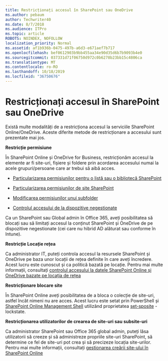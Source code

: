 ```yaml
---
title: Restricționați accesul în SharePoint sau OneDrive
ms.author: pebaum
author: Techwriter40
ms.date: 8/7/2018
ms.audience: ITPro
ms.topic: article
ROBOTS: NOINDEX, NOFOLLOW
localization_priority: Normal
ms.assetid: af1b936b-0475-497b-a6d3-e671aef7b717
ms.openlocfilehash: bef0612903b9bb455aa34e90d35d6b7b9093b4e0
ms.sourcegitcommit: 037331d71f06750d972c0b6278b23bb15c4806ca
ms.translationtype: MT
ms.contentlocale: ro-RO
ms.lasthandoff: 10/18/2019
ms.locfileid: "36750676"
---
```

# <a name="restrict-access-in-sharepoint-or-onedrive"></a>Restricționați accesul în SharePoint sau OneDrive

Există multe modalități de a restricționa accesul la serviciile SharePoint Online/OneDrive. Aceste diferite metode de restricționare a accesului sunt prezentate mai jos. 

**Restricție permisiune**

În SharePoint Online și OneDrive for Business, restricționăm accesul la elemente ar fi site-uri, fișiere și foldere prin acordarea accesului numai la acele grupuri/persoane care ar trebui să aibă acces.

- [Particularizarea permisiunilor pentru o listă sau o bibliotecă SharePoint](https://support.office.com/article/Customize-permissions-for-a-SharePoint-list-or-library-02d770f3-59eb-4910-a608-5f84cc297782)

- [Particularizarea permisiunilor de site SharePoint](https://docs.microsoft.com/sharepoint/customize-sharepoint-site-permissions)

- [Modificarea permisiunilor unui subfolder](https://support.office.com/article/Change-the-permissions-on-a-subfolder-5427BD7C-F20A-4F75-8CF2-5359DD45A1A6)

- [Controlul accesului de la dispozitive negestionate](https://docs.microsoft.com/sharepoint/control-access-from-unmanaged-devices)

Ca un SharePoint sau Global admin în Office 365, aveți posibilitatea să blocați sau să limitați accesul la conținut SharePoint și OneDrive de pe dispozitive negestionate (cei care nu hibrid AD alăturat sau conforme în Intune).

**Restricție Locație rețea**

Ca administrator IT, puteți controla accesul la resursele SharePoint și OneDrive pe baza unor locații de rețea definite în care aveți încredere. Acest lucru este cunoscut și ca politică bazată pe locație. Pentru mai multe informații, consultați [controlul accesului la datele SharePoint Online și OneDrive bazate pe locația de rețea](https://docs.microsoft.com/sharepoint/control-access-based-on-network-location)

**Restricționare blocare site** 

În SharePoint Online aveți posibilitatea de a bloca o colecție de site-uri, astfel încât nimeni nu are acces. Acest lucru este setat prin PowerShell și [SharePoint Online Management Shell](https://docs.microsoft.com/powershell/sharepoint/sharepoint-online/connect-sharepoint-online?view=sharepoint-ps) utilizând proprietatea [set-sposite](https://docs.microsoft.com/powershell/module/sharepoint-online/set-sposite?view=sharepoint-ps) -lockstate.

**Restricționarea utilizatorilor de crearea de site-uri sau subsite-uri**

Ca administrator SharePoint sau Office 365 global admin, puteți lăsa utilizatorii să creeze și să administreze propriile site-uri SharePoint, să determine ce fel de site-uri pot crea și să precizeze locația site-urilor. Pentru mai multe informații, consultați [gestionarea creării site-ului în SharePoint Online](https://docs.microsoft.com/sharepoint/manage-site-creation)

